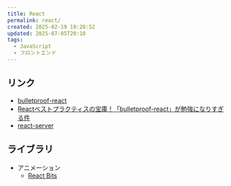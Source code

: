 ```yaml
---
title: React
permalink: react/
created: 2025-02-19 19:28:52
updated: 2025-07-05T20:18
tags:
  - JavaScript
  - フロントエンド
---
```

## リンク
- [bulletproof-react](https://github.com/alan2207/bulletproof-react)
- [Reactベストプラクティスの宝庫！「bulletproof-react」が勉強になりすぎる件](https://zenn.dev/manalink_dev/articles/bulletproof-react-is-best-architecture)
- [react-server](https://react-server.dev/)

## ライブラリ
- アニメーション
	- [React Bits](https://reactbits.dev/)
